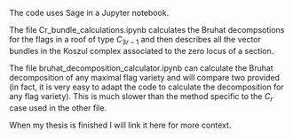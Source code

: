 The code uses Sage in a Jupyter notebook.

The file Cr_bundle_calculations.ipynb calculates the Bruhat decompsotions for the flags in a roof of type $C_{3r-1}$ and then describes all the vector bundles in the Koszul complex associated to the zero locus of a section.

The file bruhat_decomposition_calculator.ipynb can calculate the Bruhat decomposition of any maximal flag variety and will compare two provided (in fact, it is very easy to adapt the code to calculate the decomposition for any flag variety). This is much slower than the method specific to the $C_r$ case used in the other file.

When my thesis is finished I will link it here for more context.
